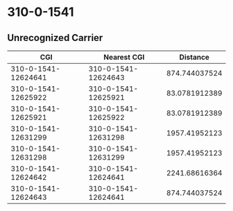 # 310-0-1541
## Unrecognized Carrier


| CGI | Nearest CGI | Distance |
|-----|-------------|----------|
| 310-0-1541-12624641 | 310-0-1541-12624643 | 874.744037524 |
| 310-0-1541-12625922 | 310-0-1541-12625921 | 83.0781912389 |
| 310-0-1541-12625921 | 310-0-1541-12625922 | 83.0781912389 |
| 310-0-1541-12631299 | 310-0-1541-12631298 | 1957.41952123 |
| 310-0-1541-12631298 | 310-0-1541-12631299 | 1957.41952123 |
| 310-0-1541-12624642 | 310-0-1541-12624641 | 2241.68616364 |
| 310-0-1541-12624643 | 310-0-1541-12624641 | 874.744037524 |
